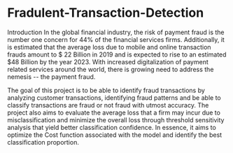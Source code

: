 # Fradulent-Transaction-Detection

Introduction
In the global financial industry, the risk of payment fraud is the number one concern for 44% of the financial services firms. Additionally, it is estimated that the average loss due to mobile and online transaction frauds amount to $ 22 Billion in 2019 and is expected to rise to an estimated $48 Billion by the year 2023. With increased digitalization of payment related services around the world, there is growing need to address the nemesis -- the payment fraud. 

The goal of this project is to be able to identify fraud transactions by analyzing customer transactions, identifying fraud patterns and be able to classify transactions are fraud or not fraud with utmost accuracy. The project also aims to evaluate the average loss that a firm may incur due to misclassification and minimize the overall loss through threshold sensitivity analysis that yield better classification confidence. In essence, it aims to optimize the Cost function associated with the model and identify the best classification proportion.

